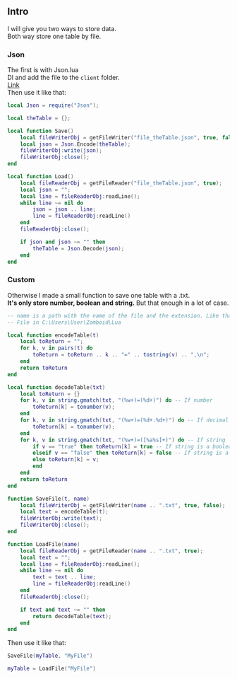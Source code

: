 ## Intro
I will give you two ways to store data.  
Both way store one table by file.  

### Json
The first is with Json.lua  
Dl and add the file to the `client` folder.  
[Link](https://github.com/MrBounty/PZ-Mod---Doc/blob/main/Others/Json.lua)  
Then use it like that:
```lua
local Json = require("Json");

local theTable = {};

local function Save()
    local fileWriterObj = getFileWriter("file_theTable.json", true, false);
    local json = Json.Encode(theTable);
    fileWriterObj:write(json);
    fileWriterObj:close();
end

local function Load()
    local fileReaderObj = getFileReader("file_theTable.json", true);
    local json = "";
    local line = fileReaderObj:readLine();
    while line ~= nil do
        json = json .. line;
        line = fileReaderObj:readLine()
    end
    fileReaderObj:close();

    if json and json ~= "" then
        theTable = Json.Decode(json);
    end
end
```

### Custom
Otherwise I made a small function to save one table with a .txt.  
**It's only store number, boolean and string.** But that enough in a lot of case.  
```lua
-- name is a path with the name of the file and the extension. Like that: name = "MyFile.txt"
-- File in C:\Users\User\Zomboid\Lua

local function encodeTable(t)
    local toReturn = "";
    for k, v in pairs(t) do
        toReturn = toReturn .. k .. "=" .. tostring(v) .. ",\n";
    end
    return toReturn
end

local function decodeTable(txt)
    local toReturn = {}
    for k, v in string.gmatch(txt, "(%w+)=(%d+)") do -- If number
        toReturn[k] = tonumber(v);
    end
    for k, v in string.gmatch(txt, "(%w+)=(%d+.%d+)") do -- If decimal number
        toReturn[k] = tonumber(v);
    end
    for k, v in string.gmatch(txt, "(%w+)=([%a%s]+)") do -- If string
        if v == "true" then toReturn[k] = true -- If string is a boolean
        elseif v == "false" then toReturn[k] = false -- If string is a boolean
        else toReturn[k] = v;
        end
    end
    return toReturn
end

function SaveFile(t, name)
    local fileWriterObj = getFileWriter(name .. ".txt", true, false);
    local text = encodeTable(t);
    fileWriterObj:write(text);
    fileWriterObj:close();
end

function LoadFile(name)
    local fileReaderObj = getFileReader(name .. ".txt", true);
    local text = "";
    local line = fileReaderObj:readLine();
    while line ~= nil do
        text = text .. line;
        line = fileReaderObj:readLine()
    end
    fileReaderObj:close();

    if text and text ~= "" then
        return decodeTable(text);
    end
end
```

Then use it like that:
```lua
SaveFile(myTable, "MyFile")

myTable = LoadFile("MyFile")
```
